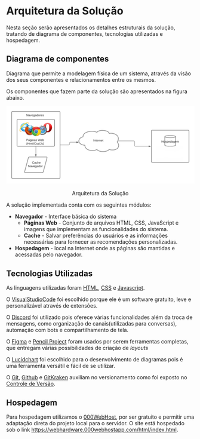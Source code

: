 # Arquitetura da Solução

Nesta seção serão apresentados os detalhes estruturais da solução, tratando de diagrama de componentes, tecnologias utilizadas e hospedagem. 

## Diagrama de componentes

Diagrama que permite a modelagem física de um sistema, através da visão dos seus componentes e relacionamentos entre os mesmos.

Os componentes que fazem parte da solução são apresentados na figura abaixo.

![Diagrama de Componentes](img/componentes.png)
<center> Arquitetura da Solução</center>

A solução implementada conta com os seguintes módulos:
- **Navegador** - Interface básica do sistema  
  - **Páginas Web** - Conjunto de arquivos HTML, CSS, JavaScript e imagens que implementam as funcionalidades do sistema.
   - **Cache** - Salvar preferências do usuários e as informações necessárias para fornecer as recomendações personalizadas.
 - **Hospedagem** - local na Internet onde as páginas são mantidas e acessadas pelo navegador. 

## Tecnologias Utilizadas

As linguagens utilizadas foram [HTML](https://www.w3.org/html/), [CSS](https://www.w3.org/Style/CSS/Overview.en.html) e [Javascript](https://www.javascript.com/).

O [VisualStudioCode](https://code.visualstudio.com/) foi escolhido porque ele é um software gratuito, leve e personalizável através de extensões.

O [Discord](https://discord.com/) foi utilizado pois oferece várias funcionalidades além da troca de mensagens, como organização de canais(utilizadas para conversas), automação com bots e compartilhamento de tela.

O [Figma](https://www.figma.com/) e [Pencil Project](https://pencil.evolus.vn/) foram usados por serem ferramentas completas, que entregam várias possibilidades de criação de *layouts*

O [Lucidchart](https://www.lucidchart.com/pages/pt) foi escolhido para o desenvolvimento de diagramas pois é uma ferramenta versátil e fácil de se utilizar.

O [Git](https://git-scm.com/), [Github](https://github.com) e [GitKraken](https://www.gitkraken.com/) auxiliam no versionamento como foi exposto no [Controle de Versão](#Controle-de-Versão).

## Hospedagem

Para hospedagem utilizamos o [000WebHost](https://br.000webhost.com/), por ser gratuito e permitir uma adaptação direta do projeto local para o servidor. O site está hospedado sob o link https://webhardware.000webhostapp.com/html/index.html.

